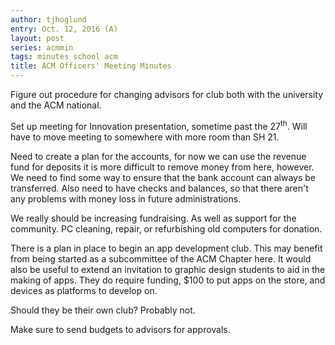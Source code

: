 ```yaml
---
author: tjhoglund
entry: Oct. 12, 2016 (A)
layout: post
series: acmmin
tags: minutes school acm
title: ACM Officers' Meeting Minutes
---
```


Figure out procedure for changing advisors for club both with the university and
the ACM national.

Set up meeting for Innovation presentation, sometime past the 27<sup>th</sup>.
Will have to move meeting to somewhere with more room than SH 21.

Need to create a plan for the accounts, for now we can use the revenue fund for
deposits it is more difficult to remove money from here, however. We need to
find some way to ensure that the bank account can always be transferred. Also
need to have checks and balances, so that there aren't any problems with money
loss in future administrations.

We really should be increasing fundraising. As well as support for the
community. PC cleaning, repair, or refurbishing old computers for donation.

There is a plan in place to begin an app development club. This may benefit from
being started as a subcommittee of the ACM Chapter here. It would also be useful
to extend an invitation to graphic design students to aid in the making of apps.
They do require funding, $100 to put apps on the store, and devices as platforms
to develop on.

Should they be their own club? Probably not.

Make sure to send budgets to advisors for approvals.
